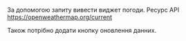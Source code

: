 За допомогою запиту вивести виджет погоди. Ресурс API https://openweathermap.org/current

Також потрібно додати кнопку оновлення данних.